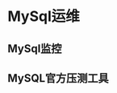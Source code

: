 

# MySql运维
## MySql监控  
<!-- 
Prometheus + Granafa 构建高大上的MySQL监控平台 
https://mp.weixin.qq.com/s/S8-_QGrKYn5rMD645BKwjQ

有了这 4 款工具，老大再也不怕我写烂SQL了 
https://mp.weixin.qq.com/s/bNtNoBkn2xa3nTnvYYDz9A
-->

## MySQL官方压测工具
<!-- 
 简单、易用的 MySQL 官方压测工具，建议收藏 
 https://mp.weixin.qq.com/s/KEY8n8TQht4Ms1X0oIiYmQ
-->

